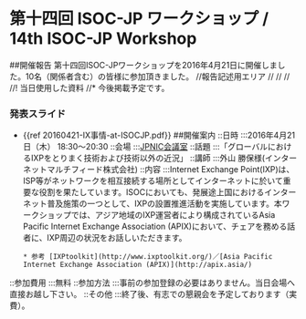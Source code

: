 # 第十四回 ISOC-JP ワークショップ / 14th ISOC-JP Workshop
##開催報告
第十四回ISOC-JPワークショップを2016年4月21日に開催しました。10名（関係者含む）の皆様に参加頂きました。
//報告記述用エリア
//
//
//
//! 当日使用した資料
//* 今後掲載予定です。
### 発表スライド
*  {{ref 20160421-IX事情-at-ISOCJP.pdf}}
##開催案内
::日時
:::2016年4月21日（木） 18:30〜20:30
::会場
:::[JPNIC会議室](https://www.nic.ad.jp/ja/profile/map.html)
::話題
:::「グローバルにおけるIXPをとりまく技術および技術以外の近況」
::講師
:::外山 勝保様(インターネットマルチフィード株式会社)
::内容
:::Internet Exchange Point(IXP)は、ISP等がネットワークを相互接続する場所としてインターネットに於いて重要な役割を果たしています。ISOCにおいても、発展途上国におけるインターネット普及施策の一つとして、IXPの設置推進活動を実施しています。本ワークショップでは、アジア地域のIXP運営者により構成されているAsia Pacific Internet Exchange Association (APIX)において、チェアを務める話者に、IXP周辺の状況をお話しいただきます。

       * 参考 [IXPtoolkit](http://www.ixptoolkit.org/)／[Asia Pacific Internet Exchange Association (APIX)](http://apix.asia/)

::参加費用
:::無料
::参加方法
:::事前の参加登録の必要はありません。当日会場へ直接お越し下さい。
::その他
:::終了後、有志での懇親会を予定しております（実費）。